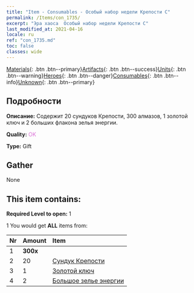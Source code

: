 ```yaml
---
title: "Item - Consumables - Особый набор недели Крепости C"
permalink: /Items/con_1735/
excerpt: "Эра хаоса  Особый набор недели Крепости C"
last_modified_at: 2021-04-16
locale: ru
ref: "con_1735.md"
toc: false
classes: wide
---
```

 [Materials](/ru/Items/){: .btn .btn--primary}[Artifacts](/ru/Items/Artifacts/){: .btn .btn--success}[Units](/ru/Items/Units/){: .btn .btn--warning}[Heroes](/ru/Items/Heroes/){: .btn .btn--danger}[Consumables](/ru/Items/Consumables/){: .btn .btn--info}[Unknown](/ru/Items/Unknown/){: .btn .btn--primary}

## Подробности
 **Описание:** Содержит 20 сундуков Крепости, 300 алмазов, 1 золотой ключ и 2 больших флакона зелья энергии.

 **Quality:** <span style="color: #DA70D6">OK</span>

 **Type:** Gift

## Gather

  None

## This item contains:

 **Required Level to open:** 1

 1 You would get **ALL** items  from:

  | Nr | Amount |     Item    |
  |:---|:-------|:------------|
  | 1 |  **300x** | <i class="fas fa-gem"/> |  | 
  | 2 | 20 | [Сундук Крепости](/ru/Items/con_1277/) |  | 
  | 3 | 1 | [Золотой ключ](/ru/Items/con_783/) |  | 
  | 4 | 2 | [Большое зелье энергии](/ru/Items/con_706/) |  | 

